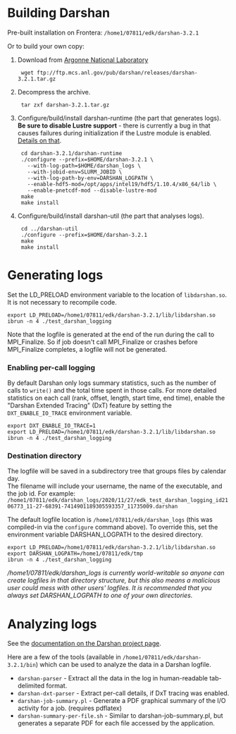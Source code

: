 

# Building Darshan

Pre-built installation on Frontera: `/home1/07811/edk/darshan-3.2.1`

Or to build your own copy:

1. Download from [Argonne National Laboratory](https://www.mcs.anl.gov/research/projects/darshan/)

        wget ftp://ftp.mcs.anl.gov/pub/darshan/releases/darshan-3.2.1.tar.gz

1. Decompress the archive.

        tar zxf darshan-3.2.1.tar.gz

1. Configure/build/install darshan-runtime (the part that generates logs).
**Be sure to disable Lustre support** - there is currently a bug in
that causes failures during initialization if the Lustre module is enabled.
[Details on that](https://xgitlab.cels.anl.gov/darshan/darshan/-/issues/270).

        cd darshan-3.2.1/darshan-runtime
        ./configure --prefix=$HOME/darshan-3.2.1 \
          --with-log-path=$HOME/darshan_logs \
          --with-jobid-env=SLURM_JOBID \
          --with-log-path-by-env=DARSHAN_LOGPATH \
          --enable-hdf5-mod=/opt/apps/intel19/hdf5/1.10.4/x86_64/lib \
          --enable-pnetcdf-mod --disable-lustre-mod
        make
        make install

1. Configure/build/install darshan-util (the part that analyses logs).

        cd ../darshan-util
        ./configure --prefix=$HOME/darshan-3.2.1
        make
        make install

# Generating logs

Set the LD_PRELOAD environment variable to the location of `libdarshan.so`.
It is not necessary to recompile code. 

    export LD_PRELOAD=/home1/07811/edk/darshan-3.2.1/lib/libdarshan.so
    ibrun -n 4 ./test_darshan_logging
    
Note that the logfile is generated at the end of the run during the call
to MPI_Finalize. So if job doesn't call MPI_Finalize or crashes before MPI_Finalize completes,
a logfile will not be generated.

### Enabling per-call logging

By default Darshan only logs summary statistics, such as the number of calls to `write()` 
and the total time spent in those calls. For more detailed statistics on each
call (rank, offset, length, start time, end time), 
enable the "Darshan Extended Tracing" (DxT) feature by setting the `DXT_ENABLE_IO_TRACE`
environment variable.

    export DXT_ENABLE_IO_TRACE=1
    export LD_PRELOAD=/home1/07811/edk/darshan-3.2.1/lib/libdarshan.so
    ibrun -n 4 ./test_darshan_logging

### Destination directory

The logfile will be saved in a subdirectory tree that groups files by calendar day.  
The filename will include your username, the name of the executable, and the job id.
For example: `/home1/07811/edk/darshan_logs/2020/11/27/edk_test_darshan_logging_id2106773_11-27-68391-7414901189305593357_11735009.darshan`

The default logfile location is `/home1/07811/edk/darshan_logs`
(this was compiled-in via the `configure` command above). To override this, set
the environment variable DARSHAN_LOGPATH to the desired directory.

    export LD_PRELOAD=/home1/07811/edk/darshan-3.2.1/lib/libdarshan.so
    export DARSHAN_LOGPATH=/home1/07811/edk/tmp
    ibrun -n 4 ./test_darshan_logging
    
*/home1/07811/edk/darshan_logs is currently world-writable so anyone can create logfiles in that directory
structure, but this also means a malicious user could mess with other users' logfiles. It is recommended that you
always set DARSHAN_LOGPATH to one of your own directories.*

# Analyzing logs

See the [documentation on the Darshan project page](https://www.mcs.anl.gov/research/projects/darshan/docs/darshan-util.html).

Here are a few of the tools (available in `/home1/07811/edk/darshan-3.2.1/bin`) which can be used to
analyze the data in a Darshan logfile.

* `darshan-parser` - Extract all the data in the log in human-readable tab-delimited format.
* `darshan-dxt-parser` - Extract per-call details, if DxT tracing was enabled.
* `darshan-job-summary.pl` - Generate a PDF graphical summary of the I/O activity for a job. (requires pdflatex)
* `darshan-summary-per-file.sh` - Similar to darshan-job-summary.pl, but generates a separate PDF for each file accessed by the application.
